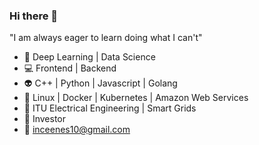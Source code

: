 ### Hi there 👋

"I am always eager to learn doing what I can't"

- 🤯 Deep Learning | Data Science
- 💻 Frontend | Backend
- 👽 C++ | Python | Javascript | Golang
- 🧠 Linux | Docker | Kubernetes | Amazon Web Services
- 🔌 ITU Electrical Engineering | Smart Grids
- 🤑 Investor
- :e-mail: inceenes10@gmail.com
